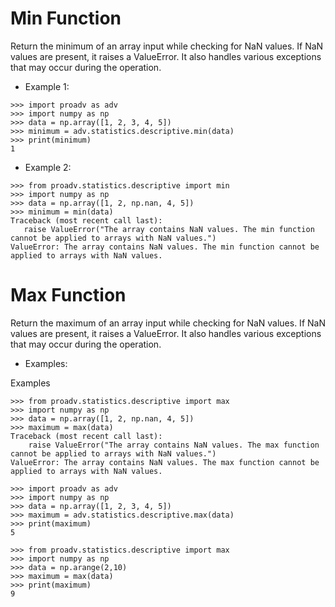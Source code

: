 # Min Function

Return the minimum of an array input while checking for NaN values. If NaN values are present, it raises a ValueError. 
It also handles various exceptions that may occur during the operation.

- Example 1:

>>>
    >>> import proadv as adv 
    >>> import numpy as np
    >>> data = np.array([1, 2, 3, 4, 5])
    >>> minimum = adv.statistics.descriptive.min(data)
    >>> print(minimum)
    1

- Example 2:

>>> 
    >>> from proadv.statistics.descriptive import min
    >>> import numpy as np
    >>> data = np.array([1, 2, np.nan, 4, 5])
    >>> minimum = min(data)
    Traceback (most recent call last):
       raise ValueError("The array contains NaN values. The min function cannot be applied to arrays with NaN values.")
    ValueError: The array contains NaN values. The min function cannot be applied to arrays with NaN values.


# Max Function

Return the maximum of an array input while checking for NaN values. If NaN values are present, it raises a ValueError. 
It also handles various exceptions that may occur during the operation.

- Examples:

Examples

>>>
    >>> from proadv.statistics.descriptive import max
    >>> import numpy as np
    >>> data = np.array([1, 2, np.nan, 4, 5])
    >>> maximum = max(data)
    Traceback (most recent call last):
        raise ValueError("The array contains NaN values. The max function cannot be applied to arrays with NaN values.")
    ValueError: The array contains NaN values. The max function cannot be applied to arrays with NaN values.

>>>
    >>> import proadv as adv 
    >>> import numpy as np
    >>> data = np.array([1, 2, 3, 4, 5])
    >>> maximum = adv.statistics.descriptive.max(data)
    >>> print(maximum)
    5

>>>
    >>> from proadv.statistics.descriptive import max 
    >>> import numpy as np
    >>> data = np.arange(2,10)
    >>> maximum = max(data)
    >>> print(maximum)
    9